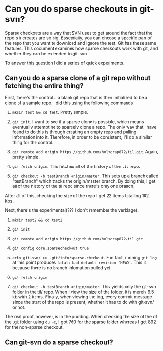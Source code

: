 # Can you do sparse checkouts in git-svn?

Sparse checkouts are a way that SVN uses to get around the fact that
the repo's it creates are so big.  Essetnially, you can choose a specific
part of the repo that you want to download and ignore the rest.  Git
has these same features.  This document examines how sparse checkouts
work with git, and whether they can be extended to git-svn.

To answer this question I did a series of quick experiments.  

## Can you do a sparse clone of a git repo without fetching the entire thing?

First, there's the control... a blank git repo that is then initialized
to be a clone of a sample repo.  I did this using the following commands

1. `mkdir test && cd test`.  Pretty simple.

2. `git init`.  I want to see if a sparse clone is possible, which
means eventually attempting to sparsely clone a repo.  The only way
that I have found to do this is through creating an empty repo and
pulling information into it.  Therefore, in order to be consistent,
I'll do a similar thing for the control.

3. `git remote add origin https://github.com/holycrap872/til.git`. Again,
pretty simple.

4. `git fetch origin`.  This fetches all of the history of the `til` repo.

5. `git checkout -b testBranch origin/master`.  This sets up a branch called
"testBranch" which tracks the origin/master branch.  By doing this, I get
all of the history of the til repo since there's only one branch.

After all of this, checking the size of the repo I get 22 items totalling
102 kbs.

Next, there's the experimental(??? I don't remember the verbiage).

1. `mkdir test2 && cd test2`

2. `git init`

3. `git remote add origin https://github.com/holycrap872/til.git`

4. `git config core.sparsecheckout true`

5. `echo git-svn/ >> .git/info/sparse-checkout`.  Fun fact, running `git log`
at this point produces `fatal: bad default revision 'HEAD'`.  This is because
there is no branch infomation pulled yet.

6. `git fetch origin`

7. `git checkout -b testBranch origin/master`.  This yields only the git-svn
folder in the til/ repo.  When I view the size of the folder, it is merely 6.5
kb with 2 items.  Finally, when viewing the log, every commit message since
the start of the repo is present, whether it has to do with git-svn/ or not.

The real proof, however, is in the pudding.  When checking the size of the
of the .git folder using `du -c`, I got 760 for the sparse folder whereas
I got 892 for the non-sparse checkout.

## Can git-svn do a sparse checkout?
